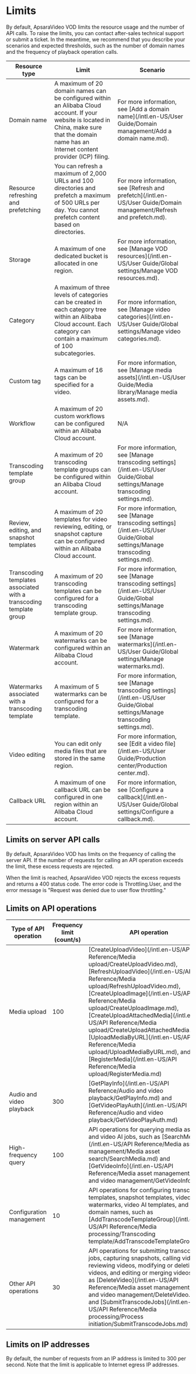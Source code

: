 # Limits

By default, ApsaraVideo VOD limits the resource usage and the number of API calls. To raise the limits, you can contact after-sales technical support or submit a ticket. In the meantime, we recommend that you describe your scenarios and expected thresholds, such as the number of domain names and the frequency of playback operation calls.

|Resource type|Limit|Scenario|
|-------------|-----|--------|
|Domain name|A maximum of 20 domain names can be configured within an Alibaba Cloud account. If your website is located in China, make sure that the domain name has an Internet content provider \(ICP\) filing.|For more information, see [Add a domain name](/intl.en-US/User Guide/Domain management/Add a domain name.md).|
|Resource refreshing and prefetching|You can refresh a maximum of 2,000 URLs and 100 directories and prefetch a maximum of 500 URLs per day. You cannot prefetch content based on directories.|For more information, see [Refresh and prefetch](/intl.en-US/User Guide/Domain management/Refresh and prefetch.md).|
|Storage|A maximum of one dedicated bucket is allocated in one region.|For more information, see [Manage VOD resources](/intl.en-US/User Guide/Global settings/Manage VOD resources.md).|
|Category|A maximum of three levels of categories can be created in each category tree within an Alibaba Cloud account. Each category can contain a maximum of 100 subcategories.|For more information, see [Manage video categories](/intl.en-US/User Guide/Global settings/Manage video categories.md).|
|Custom tag|A maximum of 16 tags can be specified for a video.|For more information, see [Manage media assets](/intl.en-US/User Guide/Media library/Manage media assets.md).|
|Workflow|A maximum of 20 custom workflows can be configured within an Alibaba Cloud account.|N/A|
|Transcoding template group|A maximum of 20 transcoding template groups can be configured within an Alibaba Cloud account.|For more information, see [Manage transcoding settings](/intl.en-US/User Guide/Global settings/Manage transcoding settings.md).|
|Review, editing, and snapshot templates|A maximum of 20 templates for video reviewing, editing, or snapshot capture can be configured within an Alibaba Cloud account.|For more information, see [Manage transcoding settings](/intl.en-US/User Guide/Global settings/Manage transcoding settings.md).|
|Transcoding templates associated with a transcoding template group|A maximum of 20 transcoding templates can be configured for a transcoding template group.|For more information, see [Manage transcoding settings](/intl.en-US/User Guide/Global settings/Manage transcoding settings.md).|
|Watermark|A maximum of 20 watermarks can be configured within an Alibaba Cloud account.|For more information, see [Manage watermarks](/intl.en-US/User Guide/Global settings/Manage watermarks.md).|
|Watermarks associated with a transcoding template|A maximum of 5 watermarks can be configured for a transcoding template.|For more information, see [Manage transcoding settings](/intl.en-US/User Guide/Global settings/Manage transcoding settings.md).|
|Video editing|You can edit only media files that are stored in the same region.|For more information, see [Edit a video file](/intl.en-US/User Guide/Production center/Production center.md).|
|Callback URL|A maximum of one callback URL can be configured in one region within an Alibaba Cloud account.|For more information, see [Configure a callback](/intl.en-US/User Guide/Global settings/Configure a callback.md).|

## Limits on server API calls

By default, ApsaraVideo VOD has limits on the frequency of calling the server API. If the number of requests for calling an API operation exceeds the limit, these excess requests are rejected.

When the limit is reached, ApsaraVideo VOD rejects the excess requests and returns a 400 status code. The error code is Throttling.User, and the error message is "Request was denied due to user flow throttling."

## Limits on API operations

|Type of API operation|Frequency limit \(count/s\)|API operation|
|---------------------|---------------------------|-------------|
|Media upload|100|[CreateUploadVideo](/intl.en-US/API Reference/Media upload/CreateUploadVideo.md), [RefreshUploadVideo](/intl.en-US/API Reference/Media upload/RefreshUploadVideo.md), [CreateUploadImage](/intl.en-US/API Reference/Media upload/CreateUploadImage.md), [CreateUploadAttachedMedia](/intl.en-US/API Reference/Media upload/CreateUploadAttachedMedia.md), [UploadMediaByURL](/intl.en-US/API Reference/Media upload/UploadMediaByURL.md), and [RegisterMedia](/intl.en-US/API Reference/Media upload/RegisterMedia.md)|
|Audio and video playback|300|[GetPlayInfo](/intl.en-US/API Reference/Audio and video playback/GetPlayInfo.md) and [GetVideoPlayAuth](/intl.en-US/API Reference/Audio and video playback/GetVideoPlayAuth.md)|
|High-frequency query|100|API operations for querying media assets and video AI jobs, such as [SearchMedia](/intl.en-US/API Reference/Media asset management/Media asset search/SearchMedia.md) and [GetVideoInfo](/intl.en-US/API Reference/Media asset management/Audio and video management/GetVideoInfo.md)|
|Configuration management|10|API operations for configuring transcoding templates, snapshot templates, video watermarks, video AI templates, and domain names, such as [AddTranscodeTemplateGroup](/intl.en-US/API Reference/Media processing/Transcoding template/AddTranscodeTemplateGroup.md)|
|Other API operations|30|API operations for submitting transcoding jobs, capturing snapshots, calling video AI, reviewing videos, modifying or deleting videos, and editing or merging videos, such as [DeleteVideo](/intl.en-US/API Reference/Media asset management/Audio and video management/DeleteVideo.md) and [SubmitTranscodeJobs](/intl.en-US/API Reference/Media processing/Process initiation/SubmitTranscodeJobs.md)|

## Limits on IP addresses

By default, the number of requests from an IP address is limited to 300 per second. Note that the limit is applicable to Internet egress IP addresses.

